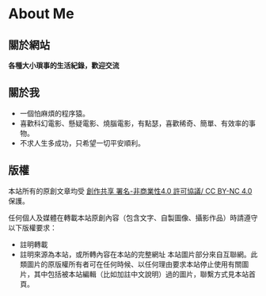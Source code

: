 # About Me


## 關於網站

**各種大小瑣事的生活紀錄，歡迎交流**

## 關於我

- 一個怕麻煩的程序猿。
- 喜歡科幻電影、懸疑電影、燒腦電影，有點瑟，喜歡稀奇、簡單、有效率的事物。
- 不求人生多成功，只希望一切平安順利。

## 版權
本站所有的原創文章均受 [創作共享 署名-非商業性4.0 許可協議/ CC BY-NC 4.0](https://creativecommons.org/licenses/by-nc/4.0/) 保護。

任何個人及媒體在轉載本站原創內容（包含文字、自製圖像、攝影作品）時請遵守以下版權要求：

- 註明轉載
- 註明來源為本站，或所轉內容在本站的完整網址
本站圖片部分來自互聯網。此類圖片的原版權所有者可在任何時候、以任何理由要求本站停止使用有關圖片，其中包括被本站編輯（比如加註中文說明）過的圖片，聯繫方式見本站首頁。

